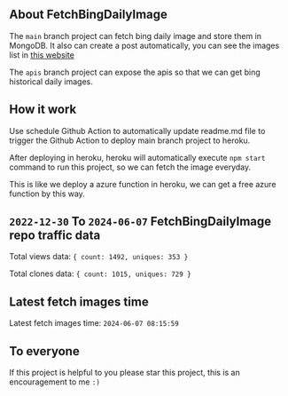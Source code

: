 ## About FetchBingDailyImage

The `main` branch project can fetch bing daily image and store them in MongoDB.
It also can create a post automatically, you can see the images list in [this website](https://oursalbum.netlify.app)

The `apis` branch project can expose the apis so that we can get bing historical daily images.

## How it work

Use schedule Github Action to automatically update readme.md file to trigger the Github Action to deploy main branch project to heroku.

After deploying in heroku, heroku will automatically execute `npm start` command to run this project, so we can fetch the image everyday.

This is like we deploy a azure function in heroku, we can get a free azure function by this way.

## `2022-12-30` To `2024-06-07` FetchBingDailyImage repo traffic data

Total views data: `{ count: 1492, uniques: 353 }`

Total clones data: `{ count: 1015, uniques: 729 }`

## Latest fetch images time

Latest fetch images time: `2024-06-07 08:15:59`

## To everyone

If this project is helpful to you please star this project, this is an encouragement to me `:)`



